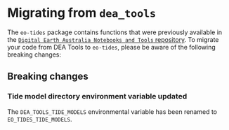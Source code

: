 # Migrating from `dea_tools`

The `eo-tides` package contains functions that were previously available in the [`Digital Earth Australia Notebooks and Tools` repository](https://github.com/GeoscienceAustralia/dea-notebooks/).
To migrate your code from DEA Tools to `eo-tides`, please be aware of the following breaking changes:

## Breaking changes

### Tide model directory environment variable updated

The `DEA_TOOLS_TIDE_MODELS` environmental variable has been renamed to `EO_TIDES_TIDE_MODELS`.
